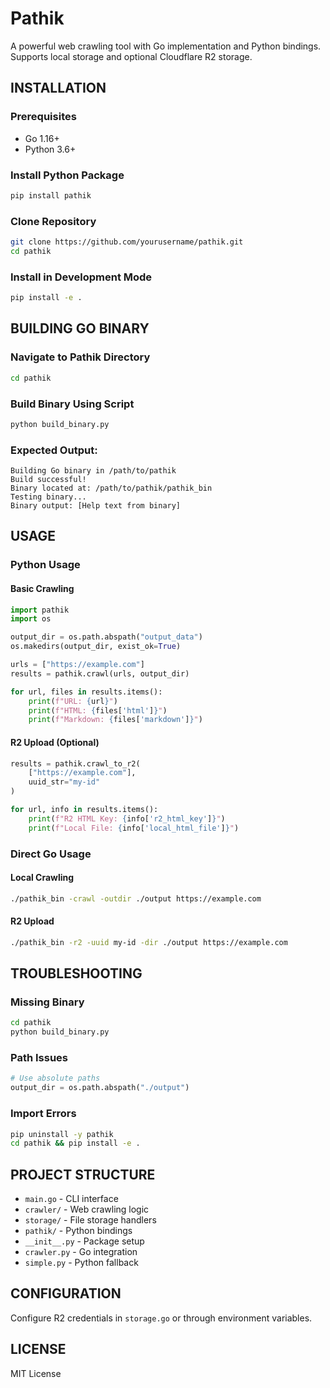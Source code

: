 # Pathik

A powerful web crawling tool with Go implementation and Python bindings. Supports local storage and optional Cloudflare R2 storage.

## INSTALLATION

### Prerequisites

- Go 1.16+
- Python 3.6+

### Install Python Package

```sh
pip install pathik
```

### Clone Repository

```sh
git clone https://github.com/yourusername/pathik.git
cd pathik
```

### Install in Development Mode

```sh
pip install -e .
```

## BUILDING GO BINARY

### Navigate to Pathik Directory

```sh
cd pathik
```

### Build Binary Using Script

```sh
python build_binary.py
```

### Expected Output:

```
Building Go binary in /path/to/pathik
Build successful!
Binary located at: /path/to/pathik/pathik_bin
Testing binary...
Binary output: [Help text from binary]
```

## USAGE

### Python Usage

#### Basic Crawling

```python
import pathik
import os

output_dir = os.path.abspath("output_data")
os.makedirs(output_dir, exist_ok=True)

urls = ["https://example.com"]
results = pathik.crawl(urls, output_dir)

for url, files in results.items():
    print(f"URL: {url}")
    print(f"HTML: {files['html']}")
    print(f"Markdown: {files['markdown']}")
```

#### R2 Upload (Optional)

```python
results = pathik.crawl_to_r2(
    ["https://example.com"],
    uuid_str="my-id"
)

for url, info in results.items():
    print(f"R2 HTML Key: {info['r2_html_key']}")
    print(f"Local File: {info['local_html_file']}")
```

### Direct Go Usage

#### Local Crawling

```sh
./pathik_bin -crawl -outdir ./output https://example.com
```

#### R2 Upload

```sh
./pathik_bin -r2 -uuid my-id -dir ./output https://example.com
```

## TROUBLESHOOTING

### Missing Binary

```sh
cd pathik
python build_binary.py
```

### Path Issues

```python
# Use absolute paths
output_dir = os.path.abspath("./output")
```

### Import Errors

```sh
pip uninstall -y pathik
cd pathik && pip install -e .
```

## PROJECT STRUCTURE

- `main.go` - CLI interface
- `crawler/` - Web crawling logic
- `storage/` - File storage handlers
- `pathik/` - Python bindings
- `__init__.py` - Package setup
- `crawler.py` - Go integration
- `simple.py` - Python fallback

## CONFIGURATION

Configure R2 credentials in `storage.go` or through environment variables.

## LICENSE

MIT License
